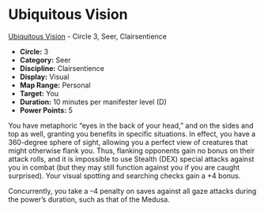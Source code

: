 # Ubiquitous Vision

[Ubiquitous Vision](/Psionics/U/UbiquitousVision.md) - Circle 3, Seer, Clairsentience

- **Circle:** 3
- **Category:** Seer
- **Discipline:** Clairsentience
- **Display:** Visual
- **Map Range:** Personal
- **Target:** You
- **Duration:** 10 minutes per manifester level (D)
- **Power Points:** 5

You have metaphoric “eyes in the back of your head,” and on the sides and top as well, granting you benefits in specific situations. In effect, you have a 360-degree sphere of sight, allowing you a perfect view of creatures that might otherwise flank you. Thus, flanking opponents gain no bonus on their attack rolls, and it is impossible to use Stealth (DEX) special attacks against you in combat (but they may still function against you if you are caught surprised). Your visual spotting and searching checks gain a +4 bonus.

Concurrently, you take a –4 penalty on saves against all gaze attacks during the power’s duration, such as that of the Medusa.
